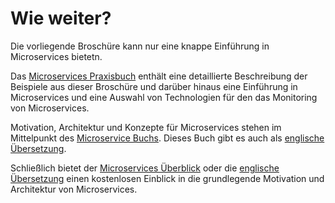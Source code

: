 # Wie weiter?

Die vorliegende Broschüre kann nur eine knappe Einführung in
Microservices bietetn.

Das [Microservices Praxisbuch](http://microservices-praxisbuch.de/)
enthält eine detaillierte Beschreibung der Beispiele aus dieser
Broschüre und darüber hinaus eine Einführung in Microservices und eine
Auswahl von Technologien für den das Monitoring von Microservices.

Motivation, Architektur und Konzepte für Microservices stehen im
Mittelpunkt des
[Microservice Buchs](http://microservices-buch.de/). Dieses Buch gibt
es auch als [englische Übersetzung](http://microservices-book.com/).

Schließlich bietet der
[Microservices Überblick](http://microservices-book.com/primer.html)
oder die
[englische Übersetzung](http://microservices-book.com/primer.html)
einen kostenlosen Einblick in die grundlegende Motivation und
Architektur von Microservices.
